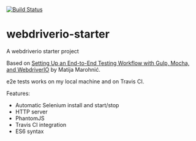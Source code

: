 [![Build Status](https://travis-ci.org/pmros/webdriverio-starter.svg?branch=master)](https://travis-ci.org/pmros/webdriverio-starter)

# webdriverio-starter
A webdriverio starter project

Based on [Setting Up an End-to-End Testing Workflow with Gulp, Mocha, and WebdriverIO](https://semaphoreci.com/community/tutorials/setting-up-an-end-to-end-testing-workflow-with-gulp-mocha-and-webdriverio) by Matija Marohnić.

e2e tests works on my local machine and on Travis CI.

Features:
- Automatic Selenium install and start/stop
- HTTP server
- PhantomJS
- Travis CI integration
- ES6 syntax
